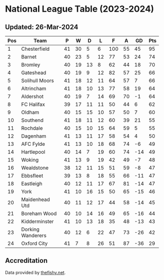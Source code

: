 # National League Table (2023-2024)
## Updated: 26-Mar-2024

| Pos | Team | P | W | D | L | F | A | GD | Pts |
| --- | --- | --- | --- | --- | --- | --- | --- | --- | --- |
| 1 | Chesterfield | 41 | 30 | 5 | 6 | 100 | 55 | 45 | 95 |
| 2 | Barnet | 40 | 23 | 5 | 12 | 77 | 53 | 24 | 74 |
| 3 | Bromley | 40 | 19 | 13 | 8 | 62 | 44 | 18 | 70 |
| 4 | Gateshead | 40 | 19 | 9 | 12 | 82 | 57 | 25 | 66 |
| 5 | Solihull Moors | 41 | 18 | 12 | 11 | 64 | 57 | 7 | 66 |
| 6 | Altrincham | 41 | 18 | 10 | 13 | 77 | 58 | 19 | 64 |
| 7 | Aldershot | 40 | 19 | 7 | 14 | 69 | 70 | -1 | 64 |
| 8 | FC Halifax | 39 | 17 | 11 | 11 | 50 | 44 | 6 | 62 |
| 9 | Oldham | 40 | 15 | 15 | 10 | 57 | 50 | 7 | 60 |
| 10 | Southend | 41 | 18 | 11 | 12 | 60 | 39 | 21 | 55 |
| 11 | Rochdale | 40 | 15 | 10 | 15 | 64 | 59 | 5 | 55 |
| 12 | Dagenham | 41 | 13 | 11 | 17 | 58 | 54 | 4 | 50 |
| 13 | AFC Fylde | 41 | 13 | 10 | 18 | 68 | 74 | -6 | 49 |
| 14 | Hartlepool | 40 | 14 | 7 | 19 | 60 | 74 | -14 | 49 |
| 15 | Woking | 41 | 13 | 9 | 19 | 42 | 49 | -7 | 48 |
| 16 | Wealdstone | 38 | 12 | 11 | 15 | 51 | 59 | -8 | 47 |
| 17 | Ebbsfleet | 39 | 13 | 8 | 18 | 55 | 66 | -11 | 47 |
| 18 | Eastleigh | 40 | 12 | 11 | 17 | 67 | 81 | -14 | 47 |
| 19 | York | 41 | 10 | 16 | 15 | 50 | 65 | -15 | 46 |
| 20 | Maidenhead Utd | 40 | 11 | 12 | 17 | 44 | 58 | -14 | 45 |
| 21 | Boreham Wood | 40 | 10 | 14 | 16 | 49 | 65 | -16 | 44 |
| 22 | Kidderminster | 41 | 10 | 13 | 18 | 35 | 48 | -13 | 43 |
| 23 | Dorking Wanderers | 40 | 12 | 6 | 22 | 47 | 73 | -26 | 42 |
| 24 | Oxford City | 41 | 7 | 8 | 26 | 51 | 87 | -36 | 29 |

## Accreditation 

Data provided by [thefishy.net](https://www.thefishy.net/).